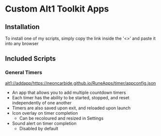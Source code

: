 # Custom Alt1 Toolkit Apps

## Installation

To install one of my scripts, simply copy the link inside the '<>' and paste it into any browser

## Included Scripts

### General Timers

<alt1://addapp/https://neoncarbide.github.io/RuneApps/timer/appconfig.json>

- An app that allows you to add multiple countdown timers
- Each timer has the ability to be started, stopped, and reset independently of one another
- Timers are also saved upon exit, and reloaded upon launch
- Icon overlay on timer completion
  - Can be recoloured and resized in Settings
- Sound alert on timer completion
  - Disabled by default
